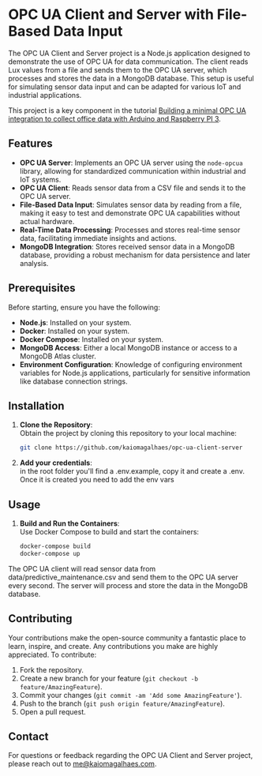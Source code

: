 # OPC UA Client and Server with File-Based Data Input

The OPC UA Client and Server project is a Node.js application designed to demonstrate the use of OPC UA for data communication. The client reads Lux values from a file and sends them to the OPC UA server, which processes and stores the data in a MongoDB database. This setup is useful for simulating sensor data input and can be adapted for various IoT and industrial applications.

This project is a key component in the tutorial [Building a minimal OPC UA integration to collect office data with Arduino and Raspberry PI 3](https://kaiomagalhaes.com).

## Features

- **OPC UA Server**: Implements an OPC UA server using the `node-opcua` library, allowing for standardized communication within industrial and IoT systems.
- **OPC UA Client**: Reads sensor data from a CSV file and sends it to the OPC UA server.
- **File-Based Data Input**: Simulates sensor data by reading from a file, making it easy to test and demonstrate OPC UA capabilities without actual hardware.
- **Real-Time Data Processing**: Processes and stores real-time sensor data, facilitating immediate insights and actions.
- **MongoDB Integration**: Stores received sensor data in a MongoDB database, providing a robust mechanism for data persistence and later analysis.

## Prerequisites

Before starting, ensure you have the following:

- **Node.js**: Installed on your system.
- **Docker**: Installed on your system.
- **Docker Compose**: Installed on your system.
- **MongoDB Access**: Either a local MongoDB instance or access to a MongoDB Atlas cluster.
- **Environment Configuration**: Knowledge of configuring environment variables for Node.js applications, particularly for sensitive information like database connection strings.

## Installation

1. **Clone the Repository**:  
   Obtain the project by cloning this repository to your local machine:

   ```bash
   git clone https://github.com/kaiomagalhaes/opc-ua-client-server
   ```
2. **Add your credentials**:  
   in the root folder you'll find a .env.example, copy it and create a .env. Once it is created you need to add the env vars

## Usage

1. **Build and Run the Containers**:  
   Use Docker Compose to build and start the containers:

   ```bash
   docker-compose build
   docker-compose up
   ```

The OPC UA client will read sensor data from data/predictive_maintenance.csv and send them to the OPC UA server every second. The server will process and store the data in the MongoDB database.

## Contributing

Your contributions make the open-source community a fantastic place to learn, inspire, and create. Any contributions you make are highly appreciated. To contribute:

1. Fork the repository.
2. Create a new branch for your feature (`git checkout -b feature/AmazingFeature`).
3. Commit your changes (`git commit -am 'Add some AmazingFeature'`).
4. Push to the branch (`git push origin feature/AmazingFeature`).
5. Open a pull request.

## Contact

For questions or feedback regarding the OPC UA Client and Server project, please reach out to me@kaiomagalhaes.com.

